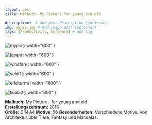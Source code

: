 ```yaml
---
layout: post
title: Malbuch- My Picture for young and old

description:  # Add post description (optional)
img: mypic.jpg # Add image post (optional)
tags: [Productivity, Software] # add tag
---
```


![mypic]({{site.baseurl}}/assets/img/mypic.jpg){: width="600" }

![japan]({{site.baseurl}}/assets/img/japan.jpg){: width="600" }

![windfan]({{site.baseurl}}/assets/img/windfan.jpg){: width="600" }

![schiff]({{site.baseurl}}/assets/img/schiff.jpg){: width="600" }

![eifelturm]({{site.baseurl}}/assets/img/eifelturm.jpg){: width="600" }

![koala2]({{site.baseurl}}/assets/img/koala2.jpg){: width="600" }




**Malbuch:** My Picture - for young and old  
**Erstellungszeitraum:** 2016    
**Größe:** DIN A4
**Motive:** 56
**Besonderheiten:** Verschiedene Motive. Von Architektur über Tiere, Fantasy und Mandalas.




